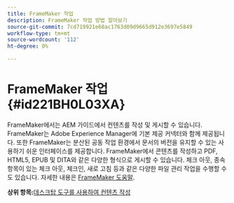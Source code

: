 ```yaml
---
title: FrameMaker 작업
description: FrameMaker 작업 방법 알아보기
source-git-commit: 7cd719921e68ac1763d09d9665d912e3697e5849
workflow-type: tm+mt
source-wordcount: '112'
ht-degree: 0%

---
```



# FrameMaker 작업 {#id221BH0L03XA}

FrameMaker에서는 AEM 가이드에서 컨텐츠를 작성 및 게시할 수 있습니다. FrameMaker는 Adobe Experience Manager에 기본 제공 커넥터와 함께 제공됩니다. 또한 FrameMaker는 분산된 공동 작업 환경에서 문서의 버전을 유지할 수 있는 사용하기 쉬운 인터페이스를 제공합니다. FrameMaker에서 콘텐츠를 작성하고 PDF, HTML5, EPUB 및 DITA와 같은 다양한 형식으로 게시할 수 있습니다. 체크 아웃, 종속 항목이 있는 체크 아웃, 체크인, 새로 고침 등과 같은 다양한 파일 관리 작업을 수행할 수도 있습니다. 자세한 내용은 [FrameMaker 도움말](https://help.adobe.com/en_US/framemaker/using/index.html).

**상위 항목:**[&#x200B;데스크탑 도구를 사용하여 컨텐츠 작성](author-desktop-tools.md)

